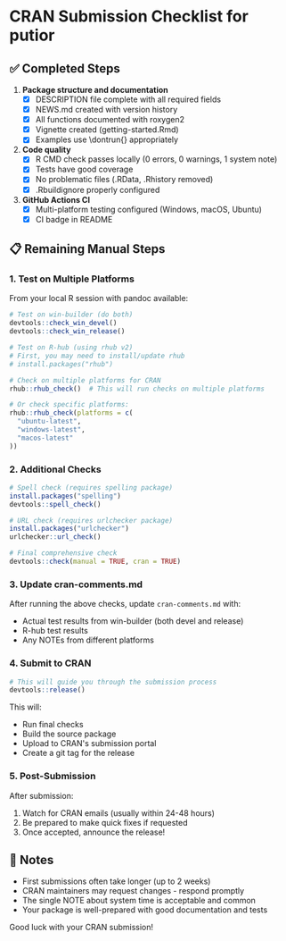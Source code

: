 # CRAN Submission Checklist for putior

## ✅ Completed Steps

1. **Package structure and documentation**
   - [x] DESCRIPTION file complete with all required fields
   - [x] NEWS.md created with version history
   - [x] All functions documented with roxygen2
   - [x] Vignette created (getting-started.Rmd)
   - [x] Examples use \dontrun{} appropriately

2. **Code quality**
   - [x] R CMD check passes locally (0 errors, 0 warnings, 1 system note)
   - [x] Tests have good coverage
   - [x] No problematic files (.RData, .Rhistory removed)
   - [x] .Rbuildignore properly configured

3. **GitHub Actions CI**
   - [x] Multi-platform testing configured (Windows, macOS, Ubuntu)
   - [x] CI badge in README

## 📋 Remaining Manual Steps

### 1. Test on Multiple Platforms

From your local R session with pandoc available:

```r
# Test on win-builder (do both)
devtools::check_win_devel()
devtools::check_win_release()

# Test on R-hub (using rhub v2)
# First, you may need to install/update rhub
# install.packages("rhub")

# Check on multiple platforms for CRAN
rhub::rhub_check()  # This will run checks on multiple platforms

# Or check specific platforms:
rhub::rhub_check(platforms = c(
  "ubuntu-latest",
  "windows-latest", 
  "macos-latest"
))
```

### 2. Additional Checks

```r
# Spell check (requires spelling package)
install.packages("spelling")
devtools::spell_check()

# URL check (requires urlchecker package)
install.packages("urlchecker")
urlchecker::url_check()

# Final comprehensive check
devtools::check(manual = TRUE, cran = TRUE)
```

### 3. Update cran-comments.md

After running the above checks, update `cran-comments.md` with:
- Actual test results from win-builder (both devel and release)
- R-hub test results
- Any NOTEs from different platforms

### 4. Submit to CRAN

```r
# This will guide you through the submission process
devtools::release()
```

This will:
- Run final checks
- Build the source package
- Upload to CRAN's submission portal
- Create a git tag for the release

### 5. Post-Submission

After submission:
1. Watch for CRAN emails (usually within 24-48 hours)
2. Be prepared to make quick fixes if requested
3. Once accepted, announce the release!

## 📝 Notes

- First submissions often take longer (up to 2 weeks)
- CRAN maintainers may request changes - respond promptly
- The single NOTE about system time is acceptable and common
- Your package is well-prepared with good documentation and tests

Good luck with your CRAN submission!